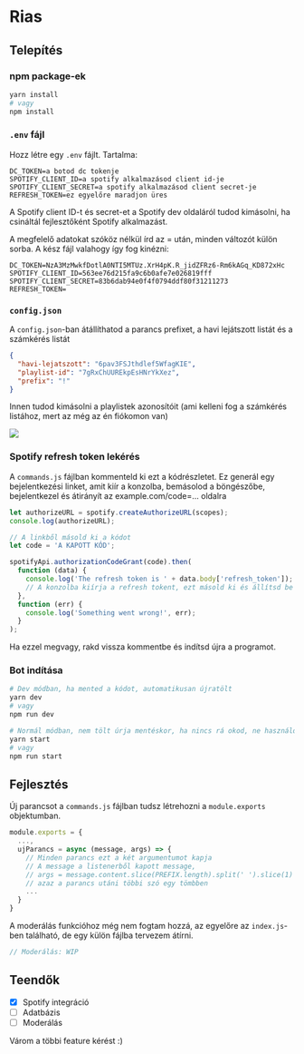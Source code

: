 # Rias

## Telepítés

### npm package-ek

```bash
yarn install
# vagy
npm install
```

### `.env` fájl

Hozz létre egy `.env` fájlt. Tartalma:

```
DC_TOKEN=a botod dc tokenje
SPOTIFY_CLIENT_ID=a spotify alkalmazásod client id-je
SPOTIFY_CLIENT_SECRET=a spotify alkalmazásod client secret-je
REFRESH_TOKEN=ez egyelőre maradjon üres
```

A Spotify client ID-t és secret-et a Spotify dev oldaláról tudod kimásolni, ha csináltál fejlesztőként Spotify alkalmazást.

A megfelelő adatokat szóköz nélkül írd az = után, minden változót külön sorba. A kész fájl valahogy így fog kinézni:

```
DC_TOKEN=NzA3MzMwkfDotlA0NTI5MTUz.XrH4pK.R_jidZFRz6-Rm6kAGq_KD872xHc
SPOTIFY_CLIENT_ID=563ee76d215fa9c6b0afe7e026819fff
SPOTIFY_CLIENT_SECRET=83b6dab94e0f4f0794ddf80f31211273
REFRESH_TOKEN=
```

### `config.json`

A `config.json`-ban átállíthatod a parancs prefixet, a havi lejátszott listát és a számkérés listát

```json
{
  "havi-lejatszott": "6pav3FSJthdlef5WfagKIE",
  "playlist-id": "7gRxChUUREkpEsHNrYkXez",
  "prefix": "!"
}
```

Innen tudod kimásolni a playlistek azonosítóit (ami kelleni fog a számkérés listához, mert az még az én fiókomon van)

![](https://kepkuldes.com/images/693fd27b30f0d057bdb16c829abc7b0b.png)

### Spotify refresh token lekérés

A `commands.js` fájlban kommenteld ki ezt a kódrészletet. Ez generál egy bejelentkezési linket, amit kiír a konzolba, bemásolod a böngészőbe, bejelentkezel és átirányít az example.com/code=... oldalra

```js
let authorizeURL = spotify.createAuthorizeURL(scopes);
console.log(authorizeURL);

// A linkből másold ki a kódot
let code = 'A KAPOTT KÓD';

spotifyApi.authorizationCodeGrant(code).then(
  function (data) {
    console.log('The refresh token is ' + data.body['refresh_token']);
    // A konzolba kiírja a refresh tokent, ezt másold ki és állítsd be a REFRESH_TOKEN env variable-nek
  },
  function (err) {
    console.log('Something went wrong!', err);
  }
);
```

Ha ezzel megvagy, rakd vissza kommentbe és indítsd újra a programot.

### Bot indítása

```bash
# Dev módban, ha mented a kódot, automatikusan újratölt
yarn dev
# vagy
npm run dev

# Normál módban, nem tölt úrja mentéskor, ha nincs rá okod, ne használd dev helyett
yarn start
# vagy
npm run start
```

## Fejlesztés

Új parancsot a `commands.js` fájlban tudsz létrehozni a `module.exports` objektumban.

```js
module.exports = {
  ...,
  ujParancs = async (message, args) => {
    // Minden parancs ezt a két argumentumot kapja
    // A message a listenerből kapott message,
    // args = message.content.slice(PREFIX.length).split(' ').slice(1)
    // azaz a parancs utáni többi szó egy tömbben
    ...
  }
}
```

A moderálás funkcióhoz még nem fogtam hozzá, az egyelőre az `index.js`-ben található, de egy külön fájlba tervezem átírni.

```js
// Moderálás: WIP
```

## Teendők

- [x] Spotify integráció
- [ ] Adatbázis
- [ ] Moderálás

Várom a többi feature kérést :)
